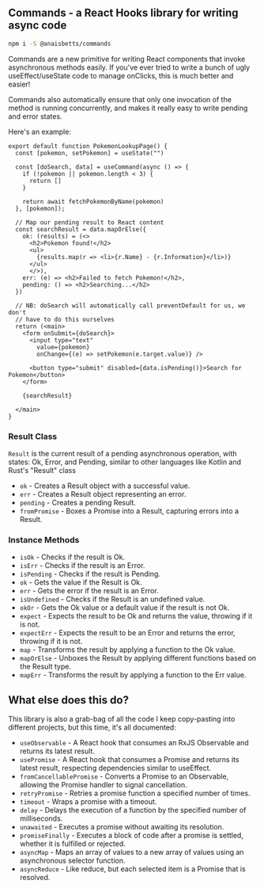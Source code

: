 ## Commands - a React Hooks library for writing async code

```sh
npm i -S @anaisbetts/commands
```

Commands are a new primitive for writing React components that invoke asynchronous methods easily. If you've ever tried to write a bunch of ugly useEffect/useState code to manage onClicks, this is much better and easier!

Commands also automatically ensure that only one invocation of the method is running concurrently, and makes it really easy to write pending and error states.

Here's an example:

```tsx
export default function PokemonLookupPage() {
  const [pokemon, setPokemon] = useState("")

  const [doSearch, data] = useCommand(async () => {
    if (!pokemon || pokemon.length < 3) {
      return []
    }

    return await fetchPokemonByName(pokemon)
  }, [pokemon]);

  // Map our pending result to React content
  const searchResult = data.mapOrElse({
    ok: (results) = (<>
      <h2>Pokemon found!</h2>
      <ul>
        {results.map(r => <li>{r.Name} - {r.Information}</li>)}
      </ul>
      </>),
    err: (e) => <h2>Failed to fetch Pokemon!</h2>,
    pending: () => <h2>Searching...</h2>
  })

  // NB: doSearch will automatically call preventDefault for us, we don't
  // have to do this ourselves
  return (<main>
    <form onSubmit={doSearch}>
      <input type="text" 
        value={pokemon}
        onChange={(e) => setPokemon(e.target.value)} />

      <button type="submit" disabled={data.isPending()}>Search for Pokemon</button>
    </form>

    {searchResult}

  </main>
}
```

### Result Class

`Result` is the current result of a pending asynchronous operation, with states: Ok, Error, and Pending, similar to other languages like Kotlin and Rust's "Result" class

* `ok` - Creates a Result object with a successful value.
* `err` - Creates a Result object representing an error.
* `pending` - Creates a pending Result.
* `fromPromise` - Boxes a Promise into a Result, capturing errors into a Result.

### Instance Methods

* `isOk` - Checks if the result is Ok.
* `isErr` - Checks if the result is an Error.
* `isPending` - Checks if the result is Pending.
* `ok` - Gets the value if the Result is Ok.
* `err` - Gets the error if the result is an Error.
* `isUndefined` - Checks if the Result is an undefined value.
* `okOr` - Gets the Ok value or a default value if the result is not Ok.
* `expect` - Expects the result to be Ok and returns the value, throwing if it is not.
* `expectErr` - Expects the result to be an Error and returns the error, throwing if it is not.
* `map` - Transforms the result by applying a function to the Ok value.
* `mapOrElse` - Unboxes the Result by applying different functions based on the Result type.
* `mapErr` - Transforms the result by applying a function to the Err value.

## What else does this do?

This library is also a grab-bag of all the code I keep copy-pasting into different projects, but this time, it's all documented:

* `useObservable` - A React hook that consumes an RxJS Observable and returns its latest result.
* `usePromise` - A React hook that consumes a Promise and returns its latest result, respecting dependencies similar to useEffect.
* `fromCancellablePromise` - Converts a Promise to an Observable, allowing the Promise handler to signal cancellation.
* `retryPromise` - Retries a promise function a specified number of times.
* `timeout` - Wraps a promise with a timeout.
* `delay` - Delays the execution of a function by the specified number of milliseconds.
* `unawaited` - Executes a promise without awaiting its resolution.
* `promiseFinally` - Executes a block of code after a promise is settled, whether it is fulfilled or rejected.
* `asyncMap` - Maps an array of values to a new array of values using an asynchronous selector function.
* `asyncReduce` - Like reduce, but each selected item is a Promise that is resolved.